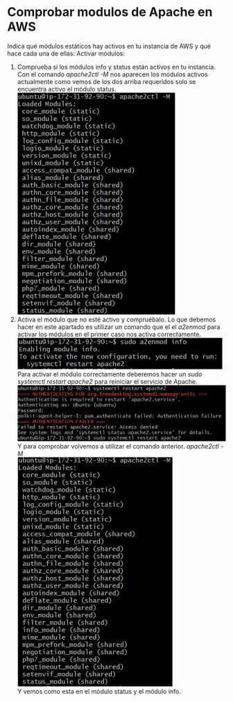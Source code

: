 # Comprobar modulos de Apache en AWS 
Indica qué módulos estáticos hay activos en tu instancia de AWS y qué hace cada una de ellas:
Activar módulos:
1. Comprueba si los módulos info y status están activos en tu instancia.  
Con el comando *apache2ctl -M* nos aparecen los módulos activos actualmente como vemos de los dos arriba requeridos solo se encuentra activo el módulo status.  
![Primera Captura](https://raw.githubusercontent.com/Gaizkaja/dweb_AWS/main/comprobacion.PNG)
2. Activa el módulo que no esté activo y compruébalo.
Lo que debemos hacer en este apartado es utilizar un comando que el el *a2enmod* para activar los módulos en el primer caso nos activa correctamente.   
![Segunda Captura](https://raw.githubusercontent.com/Gaizkaja/dweb_AWS/main/apache.PNG)  
Para activar el módulo correctamente deberemos hacer un *sudo systemctl restart apache2* para reiniciar el servicio de Apache.   
![Tercera Captura](https://raw.githubusercontent.com/Gaizkaja/dweb_AWS/main/apache2.PNG)  
 Y para comprobar volvemos a utilizar el comando anterior. *apache2ctl -M*  
![Cuarta Captura](https://raw.githubusercontent.com/Gaizkaja/dweb_AWS/main/comp_2.PNG)  
Y vemos como esta en el módulo status y el módulo info.
